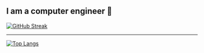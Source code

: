 ## I am a computer engineer 👋

[![GitHub Streak](http://github-readme-streak-stats.herokuapp.com?user=DiegoAgudelo4&theme=dark&background=000000)](https://git.io/streak-stats)

---
[![Top Langs](https://github-readme-stats.vercel.app/api/top-langs/?username=DiegoAgudelo4&layout=compact&theme=vision-friendly-dark)](https://github.com/anuraghazra/github-readme-stats)

<!--
**DiegoAgudelo4/DiegoAgudelo4** is a ✨ _special_ ✨ repository because its `README.md` (this file) appears on your GitHub profile.

Here are some ideas to get you started:

- 🔭 I’m currently working on ...
- 🌱 I’m currently learning ...
- 👯 I’m looking to collaborate on ...
- 🤔 I’m looking for help with ...
- 💬 Ask me about ...
- 📫 How to reach me: ...
- 😄 Pronouns: ...
- ⚡ Fun fact: ...
-->
